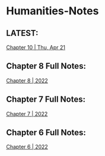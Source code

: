 # Humanities-Notes

## LATEST:
[Chapter 10 | Thu, Apr 21](https://github.com/Uriasej/Humanities-Notes/blob/main/2nd%20Semester/Chapter-8/Chapter-8.md#tuesday-april-19-2022)

## Chapter 8 Full Notes:
[Chapter 8 | 2022](https://github.com/Uriasej/Humanities-Notes/blob/main/2nd%20Semester/Chapter-8/Chapter-8.md#renaissance-and-reformation-in-the-north)

## Chapter 7 Full Notes:
[Chapter 7 | 2022](https://github.com/Uriasej/Humanities-Notes/blob/main/2nd%20Semester/Chapter-7/Chapter-7.md#the-renaissance)

## Chapter 6 Full Notes:
[Chapter 6 | 2022](https://github.com/Uriasej/Humanities-Notes/blob/main/2nd%20Semester/Chapter-6/Chapter6-Full.md#the-gothic-and-the-rebrith-of-naturalism)
